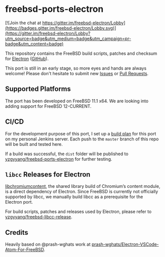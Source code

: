# freebsd-ports-electron

[![Join the chat at https://gitter.im/freebsd-electron/Lobby](https://badges.gitter.im/freebsd-electron/Lobby.svg)](https://gitter.im/freebsd-electron/Lobby?utm_source=badge&utm_medium=badge&utm_campaign=pr-badge&utm_content=badge)

This repository contains the FreeBSD build scripts, patches and checksum for [Electron](https://electronjs.org/) ([GitHub](https://github.com/electron/electron)).

This port is still in an early stage, so more eyes and hands are always welcome! Please don't hesitate to submit new [Issues](https://github.com/yzgyyang/freebsd-ports-electron/issues) or [Pull Requests](https://github.com/yzgyyang/freebsd-ports-electron/pulls).

## Supported Platforms

The port has been developed on FreeBSD 11.1 x64. We are looking into adding support for FreeBSD 12-CURRENT.

## CI/CD

For the development purpose of this port, I set up a [build plan](http://ci.charlieyang.me:8180/jenkins/job/electron-freebsd-x64) for this port on my personal Jenkins server. Each push to the `master` branch of this repo will be built and tested here.

If a build was successful, the `dist` folder will be published to [yzgyyang/freebsd-ports-electron](https://github.com/yzgyyang/freebsd-ports-electron) for further testing.

## `libcc` Releases for Electron

[libchromiumcontent](https://github.com/electron/libchromiumcontent), the shared library build of Chromium’s content module, is a direct dependency of Electron. Since FreeBSD is currently not officially supported by libcc, we manually build libcc as a prerequisite for the Electron port.

For build scripts, patches and releases used by Electron, please refer to [yzgyyang/freebsd-libcc-release](https://github.com/yzgyyang/freebsd-libcc-release).

## Credits

Heavily based on @prash-wghats work at [prash-wghats/Electron-VSCode-Atom-For-FreeBSD](https://github.com/prash-wghats/Electron-VSCode-Atom-For-FreeBSD).
